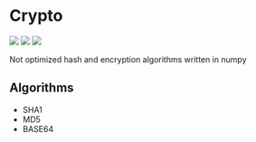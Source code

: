 # Crypto

[![](https://img.shields.io/badge/Numpy-777BB4?style=for-the-badge&logo=numpy&logoColor=white)]()
[![](https://img.shields.io/badge/Jupyter-F37626.svg?&style=for-the-badge&logo=Jupyter&logoColor=white)]()
[![](https://img.shields.io/badge/Python-FFD43B?style=for-the-badge&logo=python&logoColor=blue)]()

Not optimized hash and encryption algorithms written in numpy


## Algorithms

- SHA1
- MD5
- BASE64

